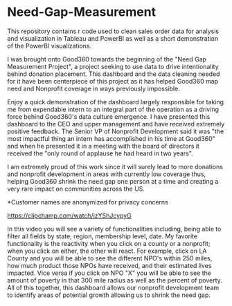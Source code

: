 # Need-Gap-Measurement
This repository contains r code used to clean sales order data for analysis and visualization in Tableau and PowerBI as well as a short demonstration of the PowerBI visualizations.

I was brought onto Good360 towards the beginning of the "Need Gap Measurement Project", a project seeking to use data to drive intentionality behind donation placement. This dashboard and the data cleaning needed for it have been centerpiece of this project as it has helped Good360 map need and Nonprofit coverage in ways previously impossible.

Enjoy a quick demonstration of the dashboard largely responsible for taking me from expendable intern to an integral part of the operation as a driving force behind Good360's data culture emergence. I have presented this dashboard to the CEO and upper management and have received extremely positive feedback. The Senior VP of Nonprofit Development said it was "the most impactful thing an intern has accomplished in his time at Good360" and when he presented it in a meeting with the board of directors it received the "only round of applause he had heard in two years".

I am extremely proud of this work since it will surely lead to more donations and nonprofit development in areas with currently low coverage thus, helping Good360 shrink the need gap one person at a time and creating a very rare impact on communities across the US.

*Customer names are anonymized for privacy concerns

https://clipchamp.com/watch/izYShJcypyG

In this video you will see a variety of functionalities including, being able to filter all fields by state, region, membership level, date. My favorite functionality is the reactivity when you click on a county or a nonprofit; when you click on either, the other will react. For example, click on LA County and you will be able to see the different NPO's within 250 miles, how much product those NPOs have received, and their estimated lives impacted. Vice versa if you click on NPO "X" you will be able to see the amount of poverty in that 300 mile radius as well as the percent of poverty. All of this together, this dashboard allows our nonprofit development team to identify areas of potential growth allowing us to shrink the need gap. 
